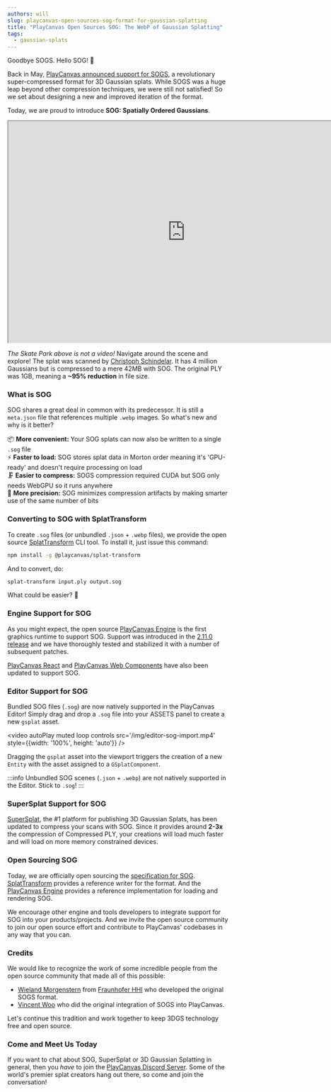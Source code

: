 ```yaml
---
authors: will
slug: playcanvas-open-sources-sog-format-for-gaussian-splatting
title: "PlayCanvas Open Sources SOG: The WebP of Gaussian Splatting"
tags:
  - gaussian-splats
---
```


Goodbye SOGS. Hello SOG! 👋

Back in May, [PlayCanvas announced support for SOGS](https://blog.playcanvas.com/playcanvas-adopts-sogs-for-20x-3dgs-compression), a revolutionary super-compressed format for 3D Gaussian splats. While SOGS was a huge leap beyond other compression techniques, we were still not satisfied! So we set about designing a new and improved iteration of the format.

Today, we are proud to introduce **SOG: Spatially Ordered Gaussians**.

<div className="iframe-container">
    <iframe id="viewer" width="800" height="500" allow="fullscreen; xr-spatial-tracking" src="https://superspl.at/s?id=964b09c1"></iframe>
</div>

<!-- truncate -->

_The Skate Park above is not a video!_ Navigate around the scene and explore! The splat was scanned by [Christoph Schindelar](https://www.linkedin.com/in/christoph-schindelar-79515351/). It has 4 million Gaussians but is compressed to a mere 42MB with SOG. The original PLY was 1GB, meaning a **~95% reduction** in file size.

### What is SOG

SOG shares a great deal in common with its predecessor. It is still a `meta.json` file that references multiple `.webp` images. So what's new and why is it better?

📦 **More convenient:** Your SOG splats can now also be written to a single `.sog` file  
⚡ **Faster to load:** SOG stores splat data in Morton order meaning it's 'GPU-ready' and doesn't require processing on load  
🗜️ **Easier to compress:** SOGS compression required CUDA but SOG only needs WebGPU so it runs anywhere  
🎯 **More precision:** SOG minimizes compression artifacts by making smarter use of the same number of bits

### Converting to SOG with SplatTransform

To create `.sog` files (or unbundled `.json` + `.webp` files), we provide the open source [SplatTransform](https://github.com/playcanvas/splat-transform) CLI tool. To install it, just issue this command:

```sh
npm install -g @playcanvas/splat-transform
```

And to convert, do:

```sh
splat-transform input.ply output.sog
```

What could be easier? 🎉

### Engine Support for SOG

As you might expect, the open source [PlayCanvas Engine](https://github.com/playcanvas/engine) is the first graphics runtime to support SOG. Support was introduced in the [2.11.0 release](https://github.com/playcanvas/engine/releases/tag/v2.11.0) and we have thoroughly tested and stabilized it with a number of subsequent patches.

[PlayCanvas React](https://github.com/playcanvas/react) and [PlayCanvas Web Components](https://github.com/playcanvas/web-components) have also been updated to support SOG.

### Editor Support for SOG

Bundled SOG files (`.sog`) are now natively supported in the PlayCanvas Editor! Simply drag and drop a `.sog` file into your ASSETS panel to create a new `gsplat` asset.

<video autoPlay muted loop controls src='/img/editor-sog-import.mp4' style={{width: '100%', height: 'auto'}} />

Dragging the `gsplat` asset into the viewport triggers the creation of a new `Entity` with the asset assigned to a `GSplatComponent`.

:::info
Unbundled SOG scenes (`.json` + `.webp`) are not natively supported in the Editor. Stick to `.sog`!
:::

### SuperSplat Support for SOG

[SuperSplat](https://superspl.at/), the #1 platform for publishing 3D Gaussian Splats, has been updated to compress your scans with SOG. Since it provides around **2-3x** the compression of Compressed PLY, your creations will load much faster and will load on more memory constrained devices.

### Open Sourcing SOG

Today, we are officially open sourcing the [specification for SOG](https://developer.playcanvas.com/user-manual/gaussian-splatting/formats/sog/). [SplatTransform](https://github.com/playcanvas/splat-transform) provides a reference writer for the format. And the [PlayCanvas Engine](https://github.com/playcanvas/engine) provides a reference implementation for loading and rendering SOG.

We encourage other engine and tools developers to integrate support for SOG into your products/projects. And we invite the open source community to join our open source effort and contribute to PlayCanvas' codebases in any way that you can.

### Credits

We would like to recognize the work of some incredible people from the open source community that made all of this possible:

* [Wieland Morgenstern](https://wieland.morgenst.de/) from [Fraunhofer HHI](https://www.hhi.fraunhofer.de/en/index.html) who developed the original SOGS format.
* [Vincent Woo](https://vincentwoo.com/) who did the original integration of SOGS into PlayCanvas.

Let's continue this tradition and work together to keep 3DGS technology free and open source.

### Come and Meet Us Today

If you want to chat about SOG, SuperSplat or 3D Gaussian Splatting in general, then you _have_ to join the [PlayCanvas Discord Server](https://discord.gg/RSaMRzg). Some of the world's premier splat creators hang out there, so come and join the conversation!
